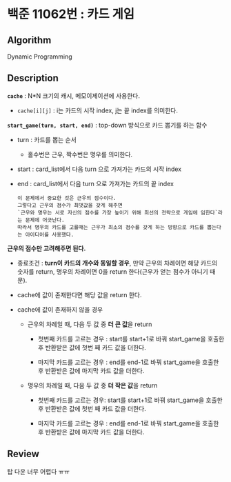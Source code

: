 # 백준 11062번 : 카드 게임

## Algorithm

Dynamic Programming

## Description

**`cache`** : N*N 크기의 캐시, 메모이제이션에 사용한다.

+ `cache[i][j]` : i는 카드의 시작 index, j는 끝 index를 의미한다.

**`start_game(turn, start, end)`** : top-down 방식으로 카드 뽑기를 하는 함수 
+ turn : 카드를 뽑는 순서
    
    + 홀수번은 근우, 짝수번은 명우를 의미한다.

+ start : card_list에서 다음 turn 으로 가져가는 카드의 시작 index

+ end : card_list에서 다음 turn 으로 가져가는 카드의 끝 index
    ```
    이 문제에서 중요한 것은 근우의 점수이다. 
    그렇다고 근우의 점수가 최댓값을 갖게 해주면 
    `근우와 명우는 서로 자신의 점수를 가장 높이기 위해 최선의 전략으로 게임에 임한다`라는 문제에 어긋난다.
    따라서 명우의 카드를 고를때는 근우가 최소의 점수를 갖게 하는 방향으로 카드를 뽑는다는 아이디어를 사용했다.
    ```
**근우의 점수만 고려해주면 된다.**

+ 종료조건 : **turn이 카드의 개수와 동일할 경우**, 만약 근우의 차례이면 해당 카드의 숫자를 return, 명우의 차례이면 0을 return 한다(근우가 얻는 점수가 아니기 때문).

+ cache에 값이 존재한다면 해당 값을 return 한다.

+ cache에 값이 존재하지 않을 경우

    + 근우의 차례일 때, 다음 두 값 중 **더 큰 값**을 return

        + 첫번째 카드를 고르는 경우 :
            start를 start+1로 바꿔 start_game을 호출한 후 반환받은 값에 첫번 째 카드 값을 더한다.


        + 마지막 카드를 고르는 경우 : 
            end를 end-1로 바꿔 start_game을 호출한 후 반환받은 값에 마지막 카드 값을 더한다.


    + 명우의 차례일 때, 다음 두 값 중 **더 작은 값**을 return

        + 첫번째 카드를 고르는 경우:
            start를 start+1로 바꿔 start_game을 호출한 후 반환받은 값에 첫번 째 카드 값을 더한다.

        + 마지막 카드를 고르는 경우 :
            end를 end-1로 바꿔 start_game을 호출한 후 반환받은 값에 마지막 카드 값을 더한다.

## Review

탑 다운 너무 어렵다 ㅠㅠ
